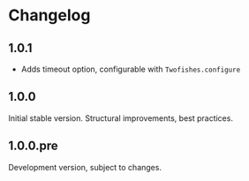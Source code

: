 # Changelog

## 1.0.1

* Adds timeout option, configurable with `Twofishes.configure`

## 1.0.0

Initial stable version.
Structural improvements, best practices.

## 1.0.0.pre

Development version, subject to changes.
